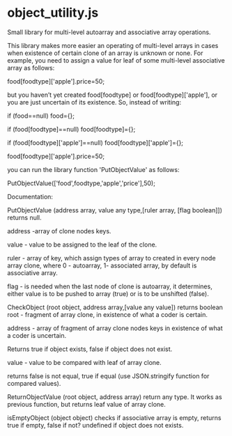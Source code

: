 # object_utility.js
Small library for multi-level autoarray and associative array operations.

This library makes more easier an operating of multi-level arrays in cases when existence of certain clone of an array is unknown or none.
For example, you need to assign a value for leaf of some multi-level associative array as follows: 

food[foodtype]['apple'].price=50;

but you haven’t yet created food[foodtype] or food[foodtype]['apple'], or you are just uncertain of its existence.
So, instead of writing:

if (food==null) food={};

if (food[foodtype]==null) food[foodtype]={};

if (food[foodtype]['apple']==null) food[foodtype]['apple']={};

food[foodtype]['apple'].price=50;

you can run the library function 'PutObjectValue' as follows: 

PutObjectValue(['food',foodtype,'apple','price'],50);

Documentation:

PutObjectValue (address array, value any type,[ruler array, [flag boolean]]) returns null. 

address -array of clone nodes keys.

value - value to be assigned to the leaf of the clone.

ruler - array of key, which assign types of array to created in every node array clone, where 0 - autoarray, 1- associated array, by default is associative array.

flag - is needed when the last node of clone is autoarray, it determines, either value is to be pushed to array (true) or is to be unshifted (false).

CheckObject (root object, address array,[value any value]) returns boolean
  root - fragment of array clone, in existence of what a coder is certain.
  
  address  - array of fragment of array clone nodes keys in existence of what a coder is uncertain.
  
  Returns  true if object exists, false if object does not exist.
   
  
  value - value to be compared with leaf of array clone.
  
  returns false is not equal, true if equal (use JSON.stringify function for compared values).

ReturnObjectValue (root object, address array) return any type. It works as previous function, but returns leaf value of array clone.
 
isEmptyObject (object object) checks if associative array is empty, returns true if empty, false if not? undefined if object does not exists.
